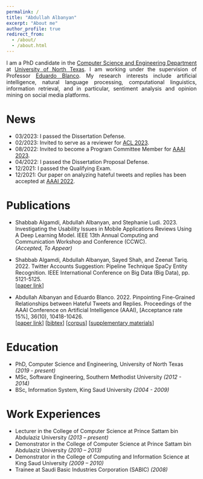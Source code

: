 ```yaml
---
permalink: /
title: "Abdullah Albanyan"
excerpt: "About me"
author_profile: true
redirect_from: 
  - /about/
  - /about.html
---
```


<p align="justify">
I am a PhD candidate in the <a href="https://computerscience.engineering.unt.edu/">Computer Science and Engineering Department</a> at <a href="https://www.unt.edu/">University of North Texas</a>. I am working under the supervision of Professor <a href="https://eduardoblanco.github.io/">Eduardo Blanco</a>. My research interests include artificial intelligence, natural language processing, computational linguistics, information retrieval, and in particular, sentiment analysis and opinion mining on social media platforms.

</p>


News 
======
- 03/2023: I passed the Dissertation Defense.
- 02/2023: Invited to serve as a reviewer for [ACL 2023](https://2023.aclweb.org/).
- 08/2022: Invited to become a Program Committee Member for [AAAI 2023](https://aaai.org/Conferences/AAAI-23/).
- 04/2022: I passed the Dissertation Proposal Defense.
- 12/2021: I passed the Qualifying Exam.
- 12/2021: Our paper on analyzing hateful tweets and replies has been accepted at [AAAI 2022](https://aaai.org/Conferences/AAAI-22/).


Publications
======

- Shabbab Algamdi, Abdullah Albanyan, and Stephanie Ludi. 2023. Investigating the Usability Issues in Mobile Applications Reviews Using A Deep Learning Model. IEEE 13th Annual Computing and Communication Workshop and Conference (CCWC). <br />
_(Accepted, To Appear)_


- Shabbab Algamdi, Abdullah Albanyan, Sayed Shah, and Zeenat Tariq. 2022. Twitter Accounts Suggestion: Pipeline Technique SpaCy Entity Recognition. IEEE International Conference on Big Data (Big Data), pp. 5121-5125. <br />
[[paper link](https://ieeexplore.ieee.org/abstract/document/10020570)]


- Abdullah Albanyan and Eduardo Blanco. 2022. Pinpointing Fine-Grained Relationships between Hateful Tweets and Replies. Proceedings of the AAAI Conference on Artificial Intelligence (AAAI), [Acceptance rate 15%], 36(10), 10418-10426.   <br />
[[paper link](https://ojs.aaai.org/index.php/AAAI/article/view/21284)]
[[bibtex](https://ojs.aaai.org/index.php/AAAI/citationstylelanguage/download/bibtex?submissionId=21284&publicationId=19571)]
[[corpus](https://github.com/albanyan/hateful-tweets-replies)]
[[supplementary materials](/files/hate-twitter-supplemental.pdf)]

Education
======
- PhD, Computer Science and Engineering, University of North Texas _(2019 - present)_
- MSc, Software Engineering, Southern Methodist University _(2012 - 2014)_
- BSc, Information System, King Saud University _(2004 - 2009)_

Work Experiences
======

- Lecturer in the College of Computer Science at Prince Sattam bin Abdulaziz University _(2013 – present)_
- Demonstrator in the College of Computer Science at Prince Sattam bin Abdulaziz University _(2010 – 2013)_
- Demonstrator in the College of Computing and Information Science at King Saud University _(2009 – 2010)_
- Trainee at Saudi Basic Industries Corporation (SABIC) _(2008)_

